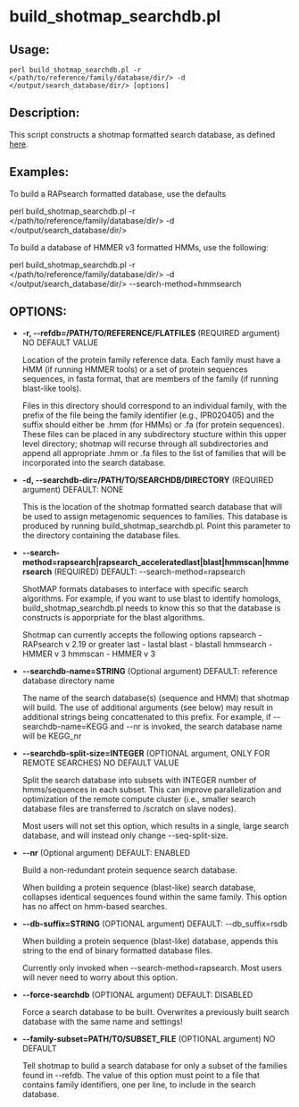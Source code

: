 build_shotmap_searchdb.pl
=========================

Usage:
------

    perl build_shotmap_searchdb.pl -r </path/to/reference/family/database/dir/> -d </output/search_database/dir/> [options]

Description:
------------

This script constructs a shotmap formatted search database, as defined [here](search_databases.md).

Examples:
---------

To build a RAPsearch formatted database, use the defaults

   perl build_shotmap_searchdb.pl -r  </path/to/reference/family/database/dir/> -d </output/search_database/dir/> 

To build a database of HMMER v3 formatted HMMs, use the following:

   perl build_shotmap_searchdb.pl -r  </path/to/reference/family/database/dir/> -d </output/search_database/dir/> --search-method=hmmsearch


OPTIONS:
--------

* **-r, --refdb=/PATH/TO/REFERENCE/FLATFILES**  (REQUIRED argument) NO DEFAULT VALUE

    Location of the protein family reference data.  Each family must have a HMM (if running HMMER tools) 
    or a set of protein sequences sequences, in fasta format, that are members of the family (if running blast-like tools).

    Files in this directory should correspond to an individual family, with the prefix of the file being 
    the family identifier (e.g., IPR020405) and the suffix should either be .hmm (for HMMs) or .fa
    (for protein sequences). These files can be placed in any subdirectory stucture within this upper 
    level directory; shotmap will recurse through all subdirectories and append all appropriate .hmm or .fa files to the list
    of families that will be incorporated into the search database.

* **-d, --searchdb-dir=/PATH/TO/SEARCHDB/DIRECTORY** (REQUIRED argument) DEFAULT: NONE

  This is the location of the shotmap formatted search database that will be used to assign metagenomic sequences to families. This
  database is produced by running build_shotmap_searchdb.pl. Point this parameter to the directory containing the database files.

* **--search-method=rapsearch|rapsearch_acceleratedlast|blast|hmmscan|hmmersearch** (REQUIRED) DEFAULT: --search-method=rapsearch

   ShotMAP formats databases to interface with specific search algorithms. For example, if you want to use blast to identify homologs, build_shotmap_searchdb.pl
   needs to know this so that the database is constructs is apporpriate for the blast algorithms.

   Shotmap can currently accepts the following options
   rapsearch - RAPsearch v 2.19 or greater
   last      - lastal
   blast     - blastall
   hmmsearch - HMMER v 3
   hmmscan   - HMMER v 3

* **--searchdb-name=STRING** (Optional argument) DEFAULT: reference database directory name

    The name of the search database(s) (sequence and HMM) that shotmap will build. 
    The use of additional arguments (see below) may result in additional strings being concattenated to this prefix. For example,
    if --searchdb-name=KEGG and --nr is invoked, the search database name will be KEGG_nr

* **--searchdb-split-size=INTEGER** (OPTIONAL argument, ONLY FOR REMOTE SEARCHES) NO DEFAULT VALUE

    Split the search database into subsets with INTEGER number of hmms/sequences in each subset. This can improve parallelization and optimization
    of the remote compute cluster (i.e., smaller search database files are transferred to /scratch on slave nodes).

    Most users will not set this option, which results in a single, large search database, and will instead only change --seq-split-size.

* **--nr** (Optional argument) DEFAULT: ENABLED

    Build a non-redundant protein sequence search database.  	  

    When building a protein sequence (blast-like) search database, collapses identical sequences found within
    the same family. This option has no affect on hmm-based searches.

* **--db-suffix=STRING** (OPTIONAL argument) DEFAULT: --db_suffix=rsdb

    When building a protein sequence (blast-like) database, appends this string to the end of binary formatted
    database files.

    Currently only invoked when --search-method=rapsearch. Most users will never need to worry about this option.

* **--force-searchdb** (OPTIONAL argument) DEFAULT: DISABLED

    Force a search database to be built. Overwrites a previously built search database with the same name and settings!

* **--family-subset=PATH/TO/SUBSET_FILE** (OPTIONAL argument) NO DEFAULT

    Tell shotmap to build a search database for only a subset of the families found in --refdb. The value of this option
    must point to a file that contains family identifiers, one per line, to include in the search database.
